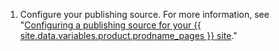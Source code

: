 1. Configure your publishing source. For more information, see "[Configuring a publishing source for your {{ site.data.variables.product.prodname_pages }} site](/articles/configuring-a-publishing-source-for-your-github-pages-site#choosing-a-publishing-source)."
